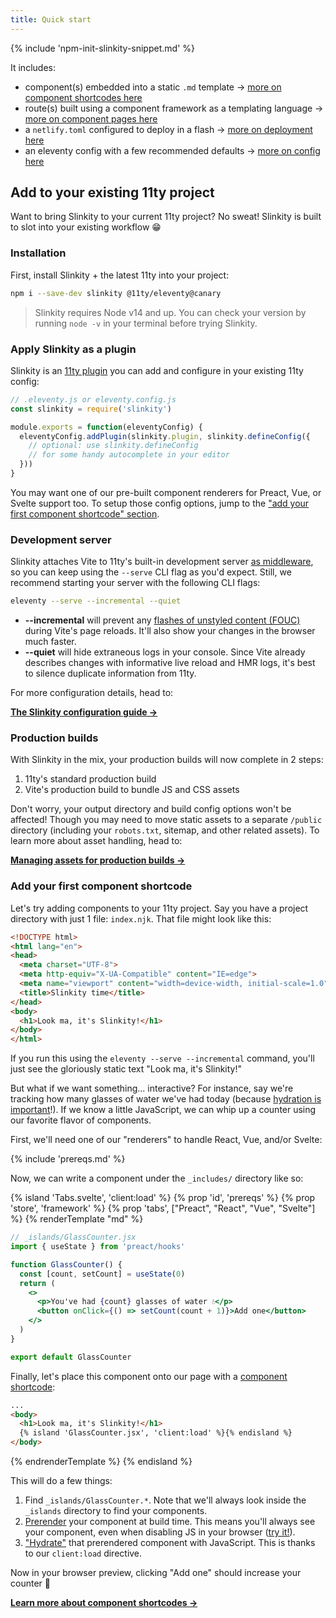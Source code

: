 ```yaml
---
title: Quick start
---
```


{% include 'npm-init-slinkity-snippet.md' %}

It includes:

- component(s) embedded into a static `.md` template → [more on component shortcodes here](/docs/component-shortcodes/)
- route(s) built using a component framework as a templating language → [more on component pages here](/docs/component-pages-layouts/)
- a `netlify.toml` configured to deploy in a flash → [more on deployment here](/docs/deployment/)
- an eleventy config with a few recommended defaults → [more on config here](/docs/config/#recommended-config-options)

## Add to your existing 11ty project

Want to bring Slinkity to your current 11ty project? No sweat! Slinkity is built to slot into your existing workflow 😁

### Installation

First, install Slinkity + the latest 11ty into your project:

```bash
npm i --save-dev slinkity @11ty/eleventy@canary
```

> Slinkity requires Node v14 and up. You can check your version by running `node -v` in your terminal before trying Slinkity.

### Apply Slinkity as a plugin

Slinkity is an [11ty plugin](https://www.11ty.dev/docs/plugins/) you can add and configure in your existing 11ty config:

```js
// .eleventy.js or eleventy.config.js
const slinkity = require('slinkity')

module.exports = function(eleventyConfig) {
  eleventyConfig.addPlugin(slinkity.plugin, slinkity.defineConfig({
    // optional: use slinkity.defineConfig
    // for some handy autocomplete in your editor
  }))
}
```

You may want one of our pre-built component renderers for Preact, Vue, or Svelte support too. To setup those config options, jump to the ["add your first component shortcode" section](#add-your-first-component-shortcode).

### Development server

Slinkity attaches Vite to 11ty's built-in development server [as middleware](https://vitejs.dev/guide/ssr.html#setting-up-the-dev-server), so you can keep using the `--serve` CLI flag as you'd expect. Still, we recommend starting your server with the following CLI flags:

```bash
eleventy --serve --incremental --quiet
```

- **--incremental** will prevent any [flashes of unstyled content (FOUC)](https://webkit.org/blog/66/the-fouc-problem/#:~:text=FOUC%20stands%20for%20Flash%20of,having%20any%20style%20information%20yet.&text=When%20a%20browser%20loads%20a,file%20from%20the%20Web%20site.) during Vite's page reloads. It'll also show your changes in the browser much faster.
- **--quiet** will hide extraneous logs in your console. Since Vite already describes changes with informative live reload and HMR logs, it's best to silence duplicate information from 11ty.

For more configuration details, head to:

**[The Slinkity configuration guide →](/docs/config)**

### Production builds

With Slinkity in the mix, your production builds will now complete in 2 steps:
1. 11ty's standard production build
2. Vite's production build to bundle JS and CSS assets

Don't worry, your output directory and build config options won't be affected! Though you may need to move static assets to a separate `/public` directory (including your `robots.txt`, sitemap, and other related assets). To learn more about asset handling, head to:

**[Managing assets for production builds →](/docs/asset-management)**

### Add your first component shortcode

Let's try adding components to your 11ty project. Say you have a project directory with just 1 file: `index.njk`. That file might look like this:

```html
<!DOCTYPE html>
<html lang="en">
<head>
  <meta charset="UTF-8">
  <meta http-equiv="X-UA-Compatible" content="IE=edge">
  <meta name="viewport" content="width=device-width, initial-scale=1.0">
  <title>Slinkity time</title>
</head>
<body>
  <h1>Look ma, it's Slinkity!</h1>
</body>
</html>
```

If you run this using the `eleventy --serve --incremental` command, you'll just see the gloriously static text "Look ma, it's Slinkity!"

But what if we want something... interactive? For instance, say we're tracking how many glasses of water we've had today (because [hydration is important](https://www.gatsbyjs.com/docs/conceptual/react-hydration/)!). If we know a little JavaScript, we can whip up a counter using our favorite flavor of components.

First, we'll need one of our "renderers" to handle React, Vue, and/or Svelte:

{% include 'prereqs.md' %}

Now, we can write a component under the `_includes/` directory like so:

{% island 'Tabs.svelte', 'client:load' %}
{% prop 'id', 'prereqs' %}
{% prop 'store', 'framework' %}
{% prop 'tabs', ["Preact", "React", "Vue", "Svelte"] %}
{% renderTemplate "md" %}
<section>

```jsx
// _islands/GlassCounter.jsx
import { useState } from 'preact/hooks'

function GlassCounter() {
  const [count, setCount] = useState(0)
  return (
    <>
      <p>You've had {count} glasses of water 💧</p>
      <button onClick={() => setCount(count + 1)}>Add one</button>
    </>
  )
}

export default GlassCounter
```

Finally, let's place this component onto our page with a [component shortcode](/docs/component-shortcodes):

```html
...
<body>
  <h1>Look ma, it's Slinkity!</h1>
  {% island 'GlassCounter.jsx', 'client:load' %}{% endisland %}
</body>
```
</section>
<section hidden>

```jsx
// _islands/GlassCounter.jsx
import { useState } from 'react'

function GlassCounter() {
  const [count, setCount] = useState(0)
  return (
    <>
      <p>You've had {count} glasses of water 💧</p>
      <button onClick={() => setCount(count + 1)}>Add one</button>
    </>
  )
}

export default GlassCounter
```

Finally, let's place this component onto our page with a [component shortcode](/docs/component-shortcodes):

```html
...
<body>
  <h1>Look ma, it's Slinkity!</h1>
  {% island 'GlassCounter.jsx', 'client:load' %}{% endisland %}
</body>
```
</section>
<section hidden>

```html
<!--_islands/GlassCounter.vue-->
<template>
  <p>You've had {{ count }} glasses of water 💧</p>
  <button @click="add()">Add one</button>
</template>

<script>
import { ref } from "vue";

export default {
  setup() {
    const count = ref(0);

    function add() {
      count.value += 1;
    }

    return { count, add };
  },
};
</script>
```

Finally, let's place this component onto our page with a [component shortcode](/docs/component-shortcodes):

```html
...
<body>
  <h1>Look ma, it's Slinkity!</h1>
  {% island 'GlassCounter.vue', 'client:load' %}{% endisland %}
</body>
```
</section>
<section hidden>

```html
<!--_islands/GlassCounter.svelte-->
<script>
  let count = 0;

  function add() {
    count += 1;
  }
</script>

<p>You've had {count} glasses of water 💧</p>
<button on:click={add}>Add one</button>
```

Finally, let's place this component onto our page with a [component shortcode](/docs/component-shortcodes):

```html
...
<body>
  <h1>Look ma, it's Slinkity!</h1>
  {% island 'GlassCounter.svelte', 'client:load' %}{% endisland %}
</body>
```
</section>
{% endrenderTemplate %}
{% endisland %}

This will do a few things:

1. Find `_islands/GlassCounter.*`. Note that we'll always look inside the `_islands` directory to find your components.
2. [Prerender](https://jamstack.org/glossary/pre-render/) your component at build time. This means you'll always see your component, even when disabling JS in your browser ([try it!](https://developer.chrome.com/docs/devtools/javascript/disable/)).
3. ["Hydrate"](/docs/partial-hydration/) that prerendered component with JavaScript. This is thanks to our `client:load` directive.

Now in your browser preview, clicking "Add one" should increase your counter 🎉

**[Learn more about component shortcodes →](/docs/component-shortcodes)**
